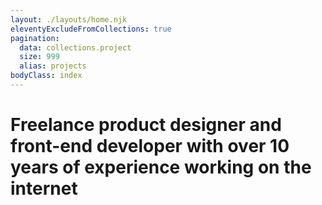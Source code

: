 ```yaml
---
layout: ./layouts/home.njk
eleventyExcludeFromCollections: true
pagination:
  data: collections.project
  size: 999
  alias: projects
bodyClass: index
---
```


# Freelance product designer and front-end developer with over 10 years of experience working on the internet
